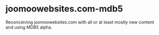 # joomoowebsites.com-mdb5
Reconceiving joomoowebsites.com with all or at least mostly new content and using MDB5 alpha.
